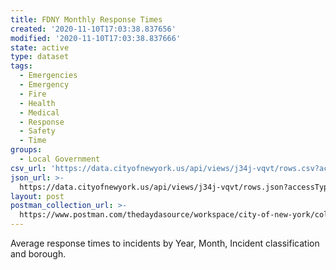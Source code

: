 ```yaml
---
title: FDNY Monthly Response Times
created: '2020-11-10T17:03:38.837656'
modified: '2020-11-10T17:03:38.837666'
state: active
type: dataset
tags:
  - Emergencies
  - Emergency
  - Fire
  - Health
  - Medical
  - Response
  - Safety
  - Time
groups:
  - Local Government
csv_url: 'https://data.cityofnewyork.us/api/views/j34j-vqvt/rows.csv?accessType=DOWNLOAD'
json_url: >-
  https://data.cityofnewyork.us/api/views/j34j-vqvt/rows.json?accessType=DOWNLOAD
layout: post
postman_collection_url: >-
  https://www.postman.com/thedaydasource/workspace/city-of-new-york/collection/15909983-2ad5e191-eef1-4d38-b9ec-75e6118bb805
---
```

Average response times to incidents by Year, Month, Incident classification and borough.
